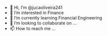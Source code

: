 - 👋 Hi, I’m @jucaoliveira241
- 👀 I’m interested in Finance
- 🌱 I’m currently learning Financial Engineering
- 💞️ I’m looking to collaborate on ...
- 📫 How to reach me ...

<!---
jucaoliveira241/jucaoliveira241 is a ✨ special ✨ repository because its `README.md` (this file) appears on your GitHub profile.
You can click the Preview link to take a look at your changes.
--->


